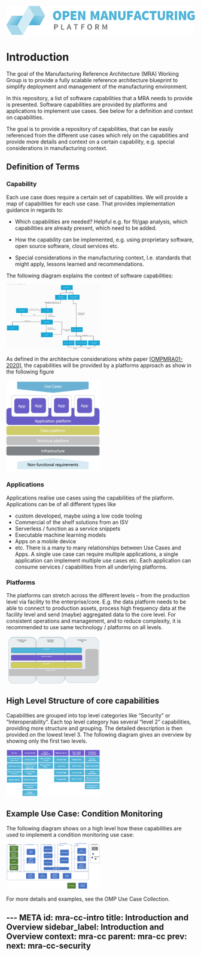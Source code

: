 ![OMP Logo](assets/images/omp-logo.png)
# Introduction
The goal of the Manufacturing Reference Architecture (MRA) Working Group
is to provide a fully scalable reference architecture blueprint to
simplify deployment and management of the manufacturing environment.

In this repository, a list of software capabilities that a MRA needs to
provide is presented. Software capabilities are provided by platforms
and applications to implement use cases. See below for a definition and
context on capabilities.

The goal is to provide a repository of capabilities, that can be easily
referenced from the different use cases which rely on the capabilities
and provide more details and context on a certain capability, e.g.
special considerations in manufacturing context.

## Definition of Terms

### Capability

Each use case does require a certain set of capabilities. We will
provide a map of capabilities for each use case. That provides
implementation guidance in regards to:

-   Which capabilities are needed? Helpful e.g. for fit/gap analysis,
    which capabilities are already present, which need to be added.

-   How the capability can be implemented, e.g. using proprietary
    software, open source software, cloud services etc.

-   Special considerations in the manufacturing context, I.e. standards
    that might apply, lessons learned and recommendations.

The following diagram explains the context of software capabilities:

<img alt="ContextDiagramOfCapabilities" src="assets/images/INTRO_contextOfCapabilities.jpg" width="50%" />

As defined in the architecture considerations white paper
\[[OMPMRA01-2020](https://github.com/OpenManufacturingPlatform/MRA-Architectural-Considerations/blob/development/Whitepaper/01_Introduction_to_the_OMP_Manufacturing_Reference_Architecture/02_Approach.md)\],
the capabilities will be provided by a platforms approach as show in the
following figure

<img alt="PlatformApproach" src="assets/images/INTRO_platforms.png" width="50%" />

### Applications

Applications realise use cases using the capabilities of the platform.
Applications can be of all different types like
-   custom developed, maybe using a low code tooling
-   Commercial of the shelf solutions from an ISV
-   Serverless / function as a service snippets
-   Executable machine learning models
-   Apps on a mobile device
-   etc.
There is a many to many relationships between Use Cases and Apps. A
single use case can require multiple applications, a single application
can implement multiple use cases etc. Each application can consume
services / capabilities from all underlying platforms.

### Platforms
The platforms can stretch across the different levels – from the
production level via facility to the enterprise/core. E.g. the data
platform needs to be able to connect to production assets, process high
frequency data at the facility level and send (maybe) aggregated data to
the core level. For consistent operations and management, and to reduce
complexity, it is recommended to use same technology / platforms on all
levels.

<img alt="PlatformAcrossLevels" src="assets/images/INTRO_platformsAcrossLevels.png" width="50%" />

## High Level Structure of core capabilities
Capabilities are grouped into top level categories like “Security” or
“Interoperability”. Each top level category has several “level 2”
capabilities, providing more structure and grouping. The detailed
description is then provided on the lowest level 3. The following
diagram gives an overview by showing only the first two levels.

<img alt="Structure" src="assets/images/INTRO_structureOfCapabilities.png" width="50%" />

## Example Use Case: Condition Monitoring

The following diagram shows on a high level how these capabilities are
used to implement a condition monitoring use case:

<img alt="ExampleUseCase" src="assets/images/INTRO_exampleUseCase.png" width="50%" />

For more details and examples, see the OMP Use Case Collection.

--- META
id: mra-cc-intro
title: Introduction and Overview
sidebar_label: Introduction and Overview
context: mra-cc
parent: mra-cc
prev:
next: mra-cc-security
---
